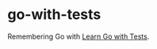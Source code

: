 # go-with-tests

Remembering Go with [Learn Go with Tests]([https://www.example.com](https://quii.gitbook.io/learn-go-with-tests/)https://quii.gitbook.io/learn-go-with-tests/).
